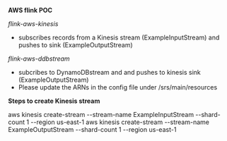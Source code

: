 **AWS flink POC**

*flink-aws-kinesis*
 - subscribes records from a Kinesis stream (ExampleInputStream) and pushes to sink (ExampleOutputStream)

*flink-aws-ddbstream*
  - subcribes to DynamoDBstream and and pushes to kinesis sink (ExampleOutputStream)
  - Please update the ARNs in the config file under /srs/main/resources

**Steps to create Kinesis stream**

aws kinesis create-stream --stream-name ExampleInputStream --shard-count 1 --region us-east-1
aws kinesis create-stream --stream-name ExampleOutputStream --shard-count 1 --region us-east-1

